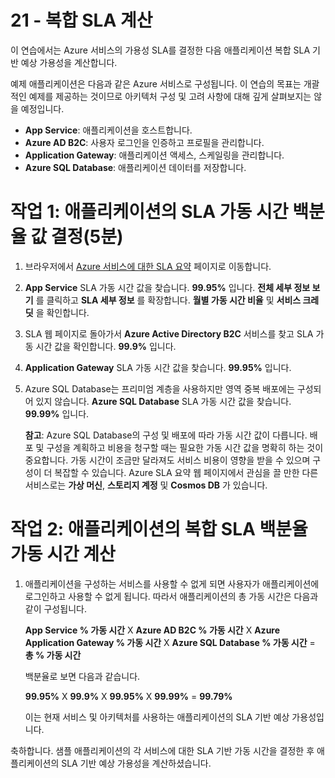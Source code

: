 ﻿---
wts:
    title: '21 - 복합 SLA 계산(5분)'
    module: '모듈 06: Azure 비용 관리 및 서비스 수준 계약에 대해 설명하기'
---
# 21 - 복합 SLA 계산

이 연습에서는 Azure 서비스의 가용성 SLA를 결정한 다음 애플리케이션 복합 SLA 기반 예상 가용성을 계산합니다.

예제 애플리케이션은 다음과 같은 Azure 서비스로 구성됩니다. 이 연습의 목표는 개괄적인 예제를 제공하는 것이므로 아키텍처 구성 및 고려 사항에 대해 깊게 살펴보지는 않을 예정입니다.

+ **App Service**: 애플리케이션을 호스트합니다.
+ **Azure AD B2C**: 사용자 로그인을 인증하고 프로필을 관리합니다.
+ **Application Gateway**: 애플리케이션 액세스, 스케일링을 관리합니다. 
+ **Azure SQL Database**: 애플리케이션 데이터를 저장합니다. 

# 작업 1: 애플리케이션의 SLA 가동 시간 백분율 값 결정(5분)

1. 브라우저에서 [Azure 서비스에 대한 SLA 요약](https://azure.microsoft.com/ko-kr/support/legal/sla/summary/) 페이지로 이동합니다.

2. **App Service** SLA 가동 시간 값을 찾습니다. **99.95%** 입니다. **전체 세부 정보 보기** 를 클릭하고 **SLA 세부 정보** 를 확장합니다. **월별 가동 시간 비율** 및 **서비스 크레딧** 을 확인합니다.

3. SLA 웹 페이지로 돌아가서 **Azure Active Directory B2C** 서비스를 찾고 SLA 가동 시간 값을 확인합니다. **99.9%** 입니다. 

4. **Application Gateway** SLA 가동 시간 값을 찾습니다. **99.95%** 입니다. 

5. Azure SQL Database는 프리미엄 계층을 사용하지만 영역 중복 배포에는 구성되어 있지 않습니다. **Azure SQL Database** SLA 가동 시간 값을 찾습니다. **99.99%** 입니다. 

    **참고**: Azure SQL Database의 구성 및 배포에 따라 가동 시간 값이 다릅니다. 배포 및 구성을 계획하고 비용을 청구할 때는 필요한 가동 시간 값을 명확히 하는 것이 중요합니다. 가동 시간이 조금만 달라져도 서비스 비용이 영향을 받을 수 있으며 구성이 더 복잡할 수 있습니다. Azure SLA 요약 웹 페이지에서 관심을 끌 만한 다른 서비스로는 **가상 머신**, **스토리지 계정** 및 **Cosmos DB** 가 있습니다.

# 작업 2: 애플리케이션의 복합 SLA 백분율 가동 시간 계산

1. 애플리케이션을 구성하는 서비스를 사용할 수 없게 되면 사용자가 애플리케이션에 로그인하고 사용할 수 없게 됩니다. 따라서 애플리케이션의 총 가동 시간은 다음과 같이 구성됩니다.

    **App Service % 가동 시간** X **Azure AD B2C % 가동 시간** X **Azure Application Gateway % 가동 시간** X **Azure SQL Database % 가동 시간** = **총 % 가동 시간**

    백분율로 보면 다음과 같습니다.

    **99.95%** X **99.9%** X **99.95%** X **99.99%** = **99.79%**

    이는 현재 서비스 및 아키텍처를 사용하는 애플리케이션의 SLA 기반 예상 가용성입니다.

축하합니다. 샘플 애플리케이션의 각 서비스에 대한 SLA 기반 가동 시간을 결정한 후 애플리케이션의 SLA 기반 예상 가용성을 계산하셨습니다.